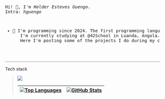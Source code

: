 
<!--
- 🔭 I’m currently working on ...
- 🌱 I’m currently learning ...
- 👯 I’m looking to collaborate on ...
- 🤔 I’m looking for help with ...
- 💬 Ask me about ...
- 📫 How to reach me: ...
- 😄 Pronouns: ...
- ⚡ Fun fact: ...
-->

<pre>
Hi! 👋, I'm <i>Helder Esteves Guengo.</i>
Intra: <i>hguengo</i>
<ul>
   <li>🌱 I'm programming since 2024. The first programming language I learned was C. 
   I'm currently studying at @42School in Luanda, Angola.
   Here I'm posting some of the projects I do during my curriculum.</li>
</ul>
</pre>

<hr style="background: rgb(100, 100, 150, 0.4); height: 2px; border: none;">
<p> Tech stack </p>
<blockquote>
   <a href="https://skillicons.dev">
      <img src="https://skillicons.dev/icons?i=c,javascript,html,css,php,vim,linux,bash" />
<div align="center">

  | ![Top Languages](https://github-readme-stats.vercel.app/api/top-langs?username=Helder23Guengo&show_icons=true&locale=en&layout=compact&theme=dracula) | ![GitHub Stats](https://github-readme-stats.vercel.app/api?username=Helder23Guengo&show_icons=true&locale=en&theme=dracula) |
  | --- | --- |
</div>
</blockquote>
